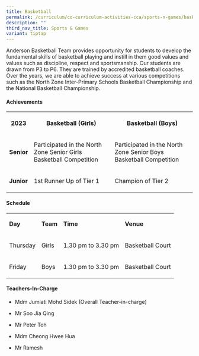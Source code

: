 ```yaml
---
title: Basketball
permalink: /curriculum/co-curriculum-activities-cca/sports-n-games/basketball/
description: ""
third_nav_title: Sports & Games
variant: tiptap
---
```

<p>Anderson Basketball Team provides opportunity for students to develop
the fundamental skills of basketball playing and instill in them good values
and values such as discipline, respect and sportsmanship. Our students
are drawn from P3 to P6. They are trained by accredited basketball coaches.
Over the years, we are able to achieve success at various competitions
such as the North Zone Inter-Primary Schools Basketball Championship and
the National Basketball Championship.</p>
<h4><strong>Achievements</strong></h4>
<table style="minWidth: 75px">
<colgroup>
<col>
<col>
<col>
</colgroup>
<tbody>
<tr>
<th rowspan="1" colspan="1">
<p>2023</p>
</th>
<th rowspan="1" colspan="1">
<p>Basketball (Girls)</p>
</th>
<th rowspan="1" colspan="1">
<p>Basketball (Boys)</p>
</th>
</tr>
<tr>
<td rowspan="1" colspan="1">
<p><strong>Senior</strong>
</p>
</td>
<td rowspan="1" colspan="1">
<p>Participated in the North Zone Senior Girls Basketball Competition</p>
</td>
<td rowspan="1" colspan="1">
<p>Participated in the North Zone Senior Boys Basketball Competition</p>
</td>
</tr>
<tr>
<td rowspan="1" colspan="1">
<p><strong>Junior</strong>
</p>
</td>
<td rowspan="1" colspan="1">
<p>1st Runner Up of Tier 1</p>
</td>
<td rowspan="1" colspan="1">
<p>Champion of Tier 2</p>
</td>
</tr>
</tbody>
</table>
<h4><strong>Schedule</strong></h4>
<table style="minWidth: 100px">
<colgroup>
<col>
<col>
<col>
<col>
</colgroup>
<tbody>
<tr>
<td rowspan="1" colspan="1">
<p><strong>Day</strong>
</p>
</td>
<td rowspan="1" colspan="1">
<p><strong>Team</strong>
</p>
</td>
<td rowspan="1" colspan="1">
<p><strong>Time</strong>
</p>
</td>
<td rowspan="1" colspan="1">
<p><strong>Venue</strong>
</p>
</td>
</tr>
<tr>
<td rowspan="1" colspan="1">
<p>Thursday</p>
</td>
<td rowspan="1" colspan="1">
<p>Girls</p>
</td>
<td rowspan="1" colspan="1">
<p>1.30 pm to 3.30 pm</p>
</td>
<td rowspan="1" colspan="1">
<p>Basketball Court</p>
</td>
</tr>
<tr>
<td rowspan="1" colspan="1">
<p>Friday</p>
</td>
<td rowspan="1" colspan="1">
<p>Boys</p>
</td>
<td rowspan="1" colspan="1">
<p>1.30 pm to 3.30 pm</p>
</td>
<td rowspan="1" colspan="1">
<p>Basketball Court</p>
</td>
</tr>
</tbody>
</table>
<h4><strong>Teachers-In-Charge</strong></h4>
<ul data-tight="true" class="tight">
<li>
<p>Mdm Jumiati Mohd Sidek (Overall Teacher-in-charge)</p>
</li>
<li>
<p>Mr Soo Jia Qing</p>
</li>
<li>
<p>Mr Peter Toh</p>
</li>
<li>
<p>Mdm Cheong Hwee Hua</p>
</li>
<li>
<p>Mr Ramesh</p>
</li>
</ul>
<p></p>